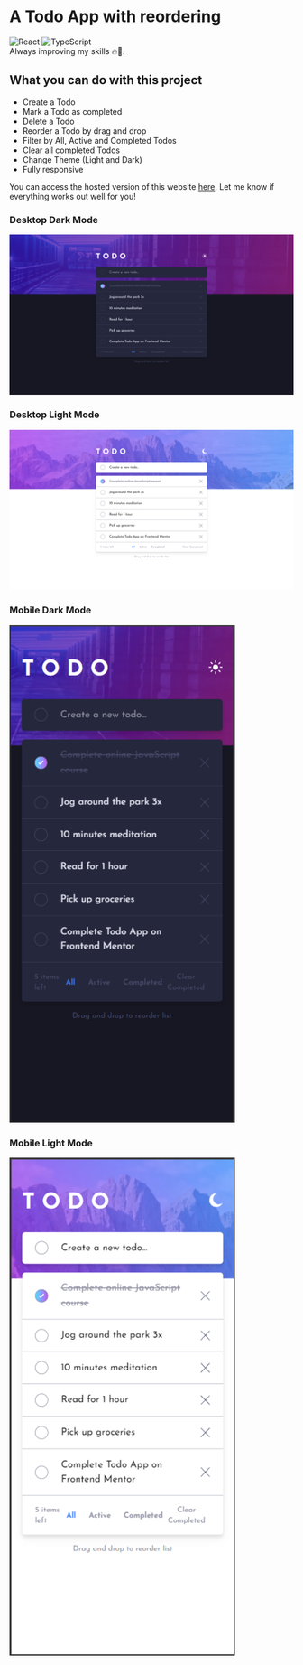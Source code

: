 # A Todo App with reordering

![React](https://img.shields.io/badge/react-%2320232a.svg?style=for-the-badge&logo=react&logoColor=%2361DAFB) ![TypeScript](https://img.shields.io/badge/typescript-%23007ACC.svg?style=for-the-badge&logo=typescript&logoColor=white) <br />
Always improving my skills 🔥🚀.

## What you can do with this project

- Create a Todo
- Mark a Todo as completed
- Delete a Todo
- Reorder a Todo by drag and drop
- Filter by All, Active and Completed Todos
- Clear all completed Todos
- Change Theme (Light and Dark)
- Fully responsive

You can access the hosted version of this website [here](https://dev-david-alves.github.io/A-Todo-App-with-reordering/). Let me know if everything works out well for you!

### Desktop Dark Mode

<img src="/public/screenshots/desktop-dark.png" alt="Desktop Dark Mode" style="height: auto; width:600px;"/>

### Desktop Light Mode

<img src="/public/screenshots/desktop-light.png" alt="Desktop Light Mode" style="height: auto; width:600px;"/>

### Mobile Dark Mode

<img src="/public/screenshots/mobile-dark.png" alt="Mobile Dark Mode" style="height: auto; width:400px;"/>

### Mobile Light Mode

<img src="/public/screenshots/mobile-light.png" alt="Mobile Light Mode" style="height: auto; width:400px;"/>
